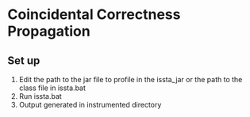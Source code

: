 # Coincidental Correctness Propagation

## Set up
1. Edit the path to the jar file to profile in the issta_jar or the path to the class file in issta.bat
2. Run issta.bat
3. Output generated in instrumented directory


